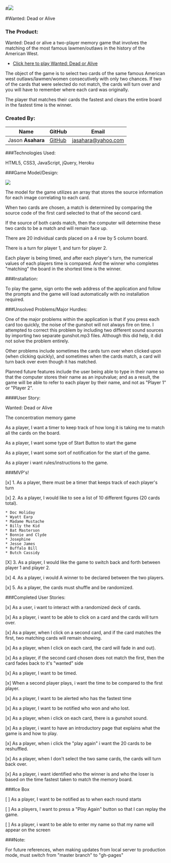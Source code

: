
#![](http://i.imgur.com/PN5dMnA.jpg)

#Wanted: Dead or Alive


### The Product:

Wanted: Dead or alive a two-player memory game that involves the matching of the most famous lawmen/outlaws in the history of the American West.

- [Click here to play Wanted: Dead or Alive](http://ansel291.github.io/Project_1/)

The object of the game is to select two cards of the same famous American west outlaws/lawmen/women  consecutively with only two chances.  If two of the cards that were selected do not match, the cards will turn over and you will have to remember where each card was originally.

The player that matches their cards the fastest and clears the entire board in the fastest time is the winner.

### Created By:

**Name** | **GitHub** | **Email** 
---------| ---------- | ---------
Jason **Asahara** | [GitHub](https://github.com/Ansel291) | [jasahara@yahoo.com](jasahara@yahoo.com)

###Technologies Used:

HTML5, CSS3, JavaScript, jQuery, Heroku


###Game Model/Design:

![](http://i.imgur.com/BuHNExf.jpg) 

The model for the game utilizes an array that stores the source information for each image correlating to each card.

When two cards are chosen, a match is determined by comparing the source code of the first card selected to that of the second card.

If the source of both cards match, then the computer will determine these two cards to be a match and will remain face up.

There are 20 individual cards placed on a 4 row by 5 column board.

There is a turn for player 1, and turn for player 2.  

Each player is being timed, and after each player's turn, the numerical values of each players time is compared.  And the winner who completes "matching" the board in the shortest time is the winner.

###Installation:

To play the game, sign onto the web address of the application and follow the prompts and the game will load automatically with no installation required.


###Unsolved Problems/Major Hurdles:

One of the major problems within the application is that if you press each card too quickly, the noise of the gunshot will not always fire on time.  I attempted to correct this problem by including two different sound sources by importing two separate gunshot.mp3 files.  Although this did help, it did not solve the problem entirely.

Other problems include sometimes the cards turn over when clicked upon (when clicking quickly), and sometimes when the cards match, a card will turn back over even though it has matched.

Planned future features include the user being able to type in their name so that the computer stores their name as an inputvalue; and as a result, the game will be able to refer to each player by their name, and not as "Player 1" or "Player 2".


####User Story:


Wanted: Dead or Alive

The concentration memory game

As a player, I want a timer to keep track of how long it is taking me to match all the cards on the board.

As a player, I want some type of Start Button to start the game

As a player, I want some sort of notification for the start of the game.

As a player i want rules/instructions to the game.


###MVP's!

[x] 1.  As a player, there must be a timer that keeps track of each player's turn

[x] 2.  As a player, I would like to see a list of 10 different figures (20 cards total).

	* Doc Holiday
	* Wyatt Earp
	* Madame Mustache
	* Billy the Kid
	* Bat Masterson
	* Bonnie and Clyde
	* Josephine
	* Jesse James
	* Buffalo Bill
	* Butch Cassidy

[X] 3.  As a player, I would like the game to switch back and forth between player 1 and player 2.

[x] 4.  As a player, i would A winner to be declared between the two players.

[x] 5.  As a player, the cards must shuffle and be randomized.
  

###Completed User Stories:

[x] As a user, i want to interact with a randomized deck of cards.

[x] As a player, i want to be able to click on a card and the cards will turn over.

[x] As a player, when I click on a second card, and if the card matches the first, two matching cards will remain showing.

[x] As a player, when I click on each card, the card will fade in and out).

[x] As a player, if the second card chosen does not match the first, then the card fades back to it's "wanted" side

[x] As a player, I want to be timed.

[x] When a second player plays, i want the time to be compared to the first player.

[x] As a player, I want to be alerted who has the fastest time

[x] As a player, I want to be notified who won and who lost.

[x] As a player, when i click on each card, there is a gunshot sound.

[x] As a player, i want to have an introductory page that explains what the game is and how to play.

[x] As a player, when i click the "play again" i want the 20 cards to be reshuffled.

[x] As a player, when I don't select the two same cards, the cards will turn back over.

[x] As a player, i want identified who the winner is and who the loser is based on the time fastest taken to match the memory board.

###Ice Box

[ ] As a player, I want to be notified as to when each round starts

[ ] As a players, I want to press a "Play Again" button so that I can replay the game. 

[ ] As a player, i want to be able to enter my name so that my name will appear on the screen

###Note:

For future references, when making updates from local server to production mode,
must switch from "master branch" to "gh-pages"

























